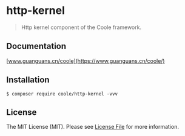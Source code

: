 # http-kernel

> Http kernel component of the Coole framework.

## Documentation

[www.guanguans.cn/coole](https://www.guanguans.cn/coole/)

## Installation

```shell script
$ composer require coole/http-kernel -vvv
```

## License

The MIT License (MIT). Please see [License File](LICENSE) for more information.